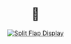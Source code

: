 <h1 align="center">👋</h1>

<div align="center">
  <a href="https://daandvl.nl">
    <img alt="Split Flap Display" src="https://user-images.githubusercontent.com/29924604/171678993-cdffa358-b1c2-4a8d-a795-2ebb521bfede.png">
  </a>
</div>
